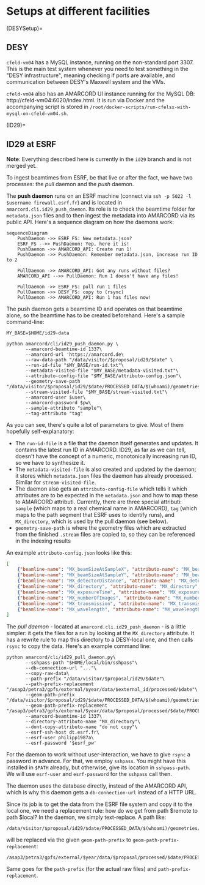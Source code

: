 # Setups at different facilities

(DESYSetup)=
## DESY

`cfeld-vm04` has a MySQL instance, running on the non-standard port 3307. This is the main test system whenever you need to test something in the "DESY infrastructure", meaning checking if ports are available, and communication between DESY's Maxwell system and the VMs.

`cfeld-vm04` also has an AMARCORD UI instance running for the MySQL DB: http://cfeld-vm04:6020/index.html. It is run via Docker and the accompanying script is stored in `/root/docker-scripts/run-cfelsx-with-mysql-on-cfeld-vm04.sh`.

(ID29)=
## ID29 at ESRF

**Note**: Everything described here is currently in the `id29` branch and is not merged yet.

To ingest beamtimes from ESRF, be that live or after the fact, we have two processes: the *pull* daemon and the *push* daemon.

The **push daemon** runs on an ESRF machine (connect via `ssh -p 5022 -l $username firewall.esrf.fr`) and is located in `amarcord.cli.id29_push_daemon`. Its role is to check the beamtime folder for `metadata.json` files and to then ingest the metadata into AMARCORD via its public API. Here's a sequence diagram on how the daemons work:

```mermaid
sequenceDiagram
    PushDaemon ->> ESRF_FS: New metadata.json?
    ESRF_FS -->> PushDaemon: Yep, here it is!
    PushDaemon ->> AMARCORD_API: Create run 1!
    PushDaemon ->> PushDaemon: Remember metadata.json, increase run ID to 2

    PullDaemon ->> AMARCORD_API: Got any runs without files?
    AMARCORD_API -->> PullDaemon: Run 1 doesn't have any files!

    PullDaemon ->> ESRF_FS: pull run 1 files
    PullDaemon ->> DESY_FS: copy to (rsync)
    PullDaemon ->> AMARCORD_API: Run 1 has files now!
```

The push daemon gets a beamtime ID and operates on that beamtime alone, so the beamtime has to be created beforehand. Here's a sample command-line:

```
MY_BASE=$HOME/id29-data

python amarcord/cli/id29_push_daemon.py \
       --amarcord-beamtime-id 1337\
       --amarcord-url 'https://amarcord.de\
       --raw-data-path "/data/visitor/$proposal/id29/$date" \
       --run-id-file "$MY_BASE/run-id.txt"\
       --metadata-visited-file "$MY_BASE/metadata-visited.txt"\
       --attributo-config-file "$MY_BASE/attributo-config.json"\
       --geometry-save-path "/data/visitor/$proposal/id29/$date/PROCESSED_DATA/$(whoami)/geometries"\
       --stream-visited-file "$MY_BASE/stream-visited.txt"\
       --amarcord-user $user\
       --amarcord-password $pw\
       --sample-attributo "sample"\
       --tag-attributo "tag"
```

As you can see, there's quite a lot of parameters to give. Most of them hopefully self-explanatory:

- The `run-id-file` is a file that the daemon itself generates and updates. It contains the latest run ID in AMARCORD. ID29, as far as we can tell, doesn't have the concept of a numeric, monotonically increasing run ID, so we have to synthesize it.
- The `metadata-visited-file` is also created and updated by the daemon; it stores which `metadata.json` files the daemon has already processed. Similar for `stream-visited-file`.
- The daemon also gets an `attributo-config-file` which tells it which attributes are to be expected in the `metadata.json` and how to map these to AMARCORD attributi. Currently, there are three special attributi: `sample` (which maps to a real chemical name in AMARCORD), `tag` (which maps to the path segment that ESRF uses to identify runs), and `MX_directory`, which is used by the pull daemon (see below).
- `geometry-save-path` is where the geometry files which are extracted from the finished `.stream` files are copied to, so they can be referenced in the indexing results

An example `attributo-config.json` looks like this:

```json
[
    {"beamline-name": "MX_beamSizeAtSampleX", "attributo-name": "MX_beamSizeAtSampleX", "attributo-type": "number"},
    {"beamline-name": "MX_beamSizeAtSampleY", "attributo-name": "MX_beamSizeAtSampleY", "attributo-type": "number"},
    {"beamline-name": "MX_detectorDistance", "attributo-name": "MX_detectorDistance", "attributo-type": "number"},
    {"beamline-name": "MX_directory", "attributo-name": "MX_directory", "attributo-type": "string"},
    {"beamline-name": "MX_exposureTime", "attributo-name": "MX_exposureTime", "attributo-type": "number"},
    {"beamline-name": "MX_numberOfImages", "attributo-name": "MX_numberOfImages", "attributo-type": "integer"},
    {"beamline-name": "MX_transmission", "attributo-name": "MX_transmission", "attributo-type": "number"},
    {"beamline-name": "MX_wavelength", "attributo-name": "MX_wavelength", "attributo-type": "number"}
]
```

The *pull daemon* - located at `amarcord.cli.id29_push_daemon` - is a little simpler: it gets the files for a run by looking at the `MX_directory` attribute. It has a rewrite rule to map this directory to a DESY-local one, and then calls `rsync` to copy the data. Here's an example command line:

```
python amarcord/cli/id29_pull_daemon.py\
       --sshpass-path "$HOME/local/bin/sshpass"\
       --db-connection-url "..."\
       --copy-raw-data\
       --path-prefix "/data/visitor/$proposal/id29/$date"\
       --path-prefix-replacement "/asap3/petra3/gpfs/external/$year/data/$external_id/processed/$date"\
       --geom-path-prefix "/data/visitor/$proposal/id29/$date/PROCESSED_DATA/$(whoami)/geometries/"\
       --geom-path-prefix-replacement "/asap3/petra3/gpfs/external/$year/data/$proposal/processed/$date/PROCESSED_DATA/$(whoami)/geometries"\
       --amarcord-beamtime-id 1337\
       --directory-attributo-name "MX_directory"\
       --dont-copy-attributo-name "do not copy"\
       --esrf-ssh-host dt.esrf.fr\
       --esrf-user philipp1987a\
       --esrf-password '$esrf_pw'
```

For the daemon to work without user-interaction, we have to give `rsync` a password in advance. For that, we employ `sshpass`. You might have this installed in `$PATH` already, but otherwise, give its location in `sshpass-path`. We will use `esrf-user` and `esrf-password` for the `sshpass` call then.

The daemon uses the database directly, instead of the AMARCORD API, which is why this daemon gets a `db-connection-url` instead of a HTTP URL.

Since its job is to get the data from the ESRF file system and copy it to the local one, we need a replacement rule: how do we get from path $remote to path $local? In the daemon, we simply text-replace. A path like:

```
/data/visitor/$proposal/id29/$date/PROCESSED_DATA/$(whoami)/geometries/foo.geom
```

will be replaced via the given `geom-path-prefix` to `geom-path-prefix-replacement`:

```
/asap3/petra3/gpfs/external/$year/data/$proposal/processed/$date/PROCESSED_DATA/$(whoami)/geometries
```

Same goes for the `path-prefix` (for the actual raw files) and `path-prefix-replacement`.
